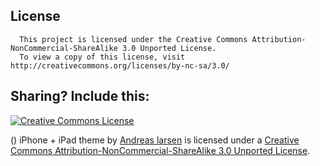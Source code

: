 License
-------
      This project is licensed under the Creative Commons Attribution-NonCommercial-ShareAlike 3.0 Unported License.
      To view a copy of this license, visit http://creativecommons.org/licenses/by-nc-sa/3.0/


Sharing? Include this:
-------

[![Creative Commons License](http://i.creativecommons.org/l/by-nc-sa/3.0/80x15.png)](http://creativecommons.org/licenses/by-nc-sa/3.0/)

() iPhone + iPad theme</span> by [Andreas larsen](http://andreaslarsen.dk) is licensed under a [Creative Commons Attribution-NonCommercial-ShareAlike 3.0 Unported License](http://creativecommons.org/licenses/by-nc-sa/3.0/).
